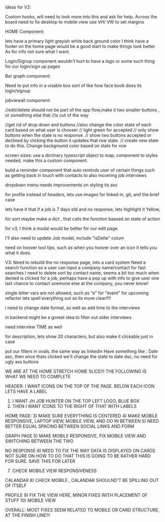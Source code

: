 ideas for V2:

Custom hooks, will need to look more into this and ask for help. 
Across the board need to fix desktop to mobile view use VH/ VW to set margins


HOME Component:


lets have a primary light greyish white back ground color
I think have a footer on the home page would be a good start to make things look better
As for info not sure what I want.

Login/Signup component
wouldn't hurt to have a logo or some such thing for our login/sign up pages

Bar graph component:

Need to put info in a visable box sort of like how face book does its login/signup

jobviewall component:

//edit/delete should not be part of the app flow,make it two smaller buttons , or something else that
//is out of the way

//get rid of drop down and buttons
//also change the color state of each card based on what user is chooser
// light green for accepted
// only show buttons when the state is no response.
//    show two buttons accepted or declined by clicking the button it updates that row state.
//      create new state to do this.  Change background color based on state for row

screen sizes:
use a dictinary typescript object to map, component to styles needed, make this a custom
component.


build a reminder component that auto reminds  user of certain things such as getting back in touch with contacts
to also incoming job interviews

dropdown menu needs improvements on styling its ass


for profile instead of headers, lets use images for linked in, git, and the brief case

lets have it that if a job is 7 days old and no response, lets highlight it Yellow, 

for sort maybe make a dict , that calls the function baased on state of action

for v3, I think a modal would be better for our edit page.

I'll also need to update Job model, include "isDelte" colum

need on hoover tool tips, such as when you hoover over an icon it tells you what it does.


 V3:
 Need to rebuild the no response page, into a card system
 Need a search function so a user can input a company name/contact for fast searches
 I need to delete sort by contact name, seems a bit too much
 when denied is clicked for a job, perhaps have a pop up with info to give user one last 
 chance to contact soemone else at the company, you never know!
 

single letter vars are not allowed, such as "e" for "event" for upcoming refactor lets
spell everything out so its more clear!!!!

i need to change date format, as well as add time to the interviews

in backend might be a goreat idea to filter out older interviews

need interview TIME as well

for description, lets show 20 characters, but also make it clickable just in case

put our filters in ovals, the same way as linkedin
Have something like : Date asc, then once thats clicked we'll change the state to date dsc, no need
for ugly ass buttons




WE ARE AT THE HOME STRETCH HOME SLICE!!!
THE FOLLOWING IS WHAT WE NEED TO COMPLETE

HEADER: 
I WANT ICONS ON THE TOP OF THE PAGE. BELOW EACH ICON LETS HAVE A LABEL

1) I WANT JH JOB HUNTER ON THE TOP LEFT LOGO, BLUE BOX
2) THEN I WANT ICONS TO THE RIGHT OF THAT WITH LABELS

HOME PAGE:
3) MAKE SURE EVERYTHING IS CENTERED
4) MAKE MOBILE RESPONSIVE, LAPTOP VIEW, MOBILE VIEW, AND DO IN BETWEEN 
5) NEED BETTER EQUAL SPACING BETWEEN SOCIAL LINKS AND FORM

GRAPH PAGE
5) MAKE MOBILE RESPONSIVE, FIX MOBILE VIEW AND SWITCHING BETWEEN THE TWO


NO RESPONSE
6) NEED TO FIX THE WAY DATA IS DISPLAYED ON CARDS NOT SURE ON HOW TO DO THAT THIS
IS GOING TO BE RATHER HARD FOR SURE. SAVE THIS FOR LATER

7) CHECK MOBILE VIEW RESPONSIVENESS

CALANDAR
8) CHECK MOBILE , CALANDAR SHOULND'T BE SPILLING OUT OF ITSELF

PROFILE
9) FIX THE VIEW HERE, MINOR FIXES WITH PLACEMENT OF STUFF
10) MOBILE VIEW


OVERALL:
MOST FIXES SEEM RELATED TO MOBILE OR CARD STRUCTURE, AT THE FINISH LINE!!!